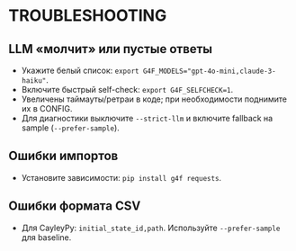 # TROUBLESHOOTING

## LLM «молчит» или пустые ответы
- Укажите белый список: `export G4F_MODELS="gpt-4o-mini,claude-3-haiku"`.
- Включите быстрый self-check: `export G4F_SELFCHECK=1`.
- Увеличены таймауты/ретраи в коде; при необходимости поднимите их в CONFIG.
- Для диагностики выключите `--strict-llm` и включите fallback на sample (`--prefer-sample`).

## Ошибки импортов
- Установите зависимости: `pip install g4f requests`.

## Ошибки формата CSV
- Для CayleyPy: `initial_state_id,path`. Используйте `--prefer-sample` для baseline.
